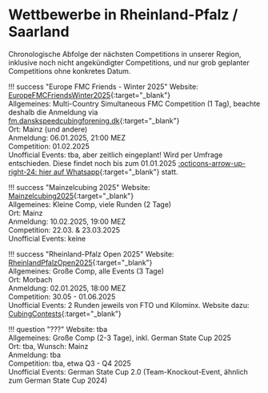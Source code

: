 # Wettbewerbe in Rheinland-Pfalz / Saarland

Chronologische Abfolge der nächsten Competitions in unserer Region, inklusive noch nicht angekündigter Competitions, und nur grob geplanter Competitions ohne konkretes Datum.

!!! success "Europe FMC Friends - Winter 2025"
    Website: [EuropeFMCFriendsWinter2025](https://www.worldcubeassociation.org/competitions/EuropeFMCFriendsWinter2025){:target="_blank"}  
    Allgemeines: Multi-Country Simultaneous FMC Competition (1 Tag), beachte deshalb die Anmeldung via [fm.danskspeedcubingforening.dk](https://fm.danskspeedcubingforening.dk/competitions/EuropeFMCFriendsWinter2025){:target="_blank"}  
    Ort: Mainz (und andere)  
    Anmeldung: 06.01.2025, 21:00 MEZ  
    Competition: 01.02.2025  
    Unofficial Events: tba, aber zeitlich eingeplant! Wird per Umfrage entschieden. Diese findet noch bis zum 01.01.2025 [:octicons-arrow-up-right-24: hier auf Whatsapp](https://chat.whatsapp.com/CQKoaeq8Pi6KWA2OfcLvm7){:target="_blank"} statt.

!!! success "Mainzelcubing 2025"
    Website: [Mainzelcubing2025](https://www.worldcubeassociation.org/competitions/Mainzelcubing2025){:target="_blank"}  
    Allgemeines: Kleine Comp, viele Runden (2 Tage)  
    Ort: Mainz  
    Anmeldung: 10.02.2025, 19:00 MEZ  
    Competition: 22.03. & 23.03.2025  
    Unofficial Events: keine

!!! success "Rheinland-Pfalz Open 2025"
    Website: [RheinlandPfalzOpen2025](https://www.worldcubeassociation.org/competitions/RheinlandPfalzOpen2025){:target="_blank"}  
    Allgemeines: Große Comp, alle Events (3 Tage)  
    Ort: Morbach  
    Anmeldung: 02.01.2025, 18:00 MEZ  
    Competition: 30.05 - 01.06.2025  
    Unofficial Events: 2 Runden jeweils von FTO und Kilominx. Website dazu: [CubingContests](https://cubingcontests.com/competitions/RheinlandPfalzOpen2025){:target="_blank"}

!!! question "???"
    Website: tba  
    Allgemeines: Große Comp (2-3 Tage), inkl. German State Cup 2025  
    Ort: tba, Wunsch: Mainz  
    Anmeldung: tba  
    Competition: tba, etwa Q3 - Q4 2025  
    Unofficial Events: German State Cup 2.0 (Team-Knockout-Event, ähnlich zum German State Cup 2024)

<script async data-id="101473933" src="//static.getclicky.com/js"></script>
